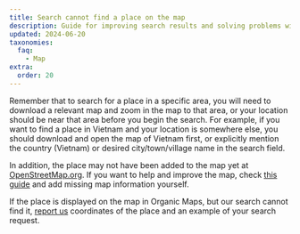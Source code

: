 ```yaml
---
title: Search cannot find a place on the map
description: Guide for improving search results and solving problems with finding objects on the map
updated: 2024-06-20
taxonomies:
  faq:
    - Map
extra:
  order: 20
---
```


Remember that to search for a place in a specific area, you will need to download a relevant map and zoom in the map to that area, or your location should be near that area before you begin the search. For example, if you want to find a place in Vietnam and your location is somewhere else, you should download and open the map of Vietnam first, or explicitly mention the country (Vietnam) or desired city/town/village name in the search field.

In addition, the place may not have been added to the map yet at [OpenStreetMap.org](https://www.openstreetmap.org/). If you want to help and improve the map, check [this guide](https://wiki.openstreetmap.org/wiki/Contribute_map_data) and add missing map information yourself.

If the place is displayed on the map in Organic Maps, but our search cannot find it, [report us](mailto:support@organicmaps.app) coordinates of the place and an example of your search request.
